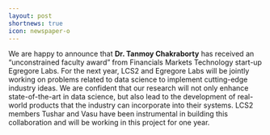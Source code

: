 ```yaml
---
layout: post
shortnews: true
icon: newspaper-o
---
```


We are happy to announce that <b>Dr. Tanmoy Chakraborty</b> has received an “unconstrained faculty award” from Financials Markets Technology start-up Egregore Labs. For the next year, LCS2 and Egregore Labs will be jointly working on problems related to data science to implement cutting-edge industry ideas. We are confident that our research will not only enhance state-of-the-art in data science, but also lead to the development of real-world products that the industry can incorporate into their systems. LCS2 members Tushar and Vasu have been instrumental in building this collaboration and will be working in this project for one year. 